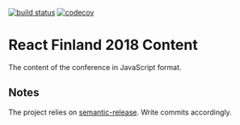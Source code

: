 [![build status](https://secure.travis-ci.org/ReactFinland/content-2018.svg)](http://travis-ci.org/ReactFinland/content-2018) [![codecov](https://codecov.io/gh/ReactFinland/content-2018/branch/master/graph/badge.svg)](https://codecov.io/gh/ReactFinland/content-2018)

# React Finland 2018 Content

The content of the conference in JavaScript format.

## Notes

The project relies on [semantic-release](https://www.npmjs.com/package/semantic-release). Write commits accordingly.
